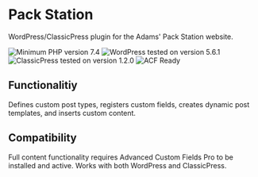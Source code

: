 # Pack Station

WordPress/ClassicPress plugin for the Adams' Pack Station website.

![Minimum PHP version 7.4](https://img.shields.io/badge/PHP_min-7.4-8892bf.svg?style=flat-square)
![WordPress tested on version 5.6.1](https://img.shields.io/badge/WordPress-5.6.1-0073aa.svg?style=flat-square)
![ClassicPress tested on version 1.2.0](https://img.shields.io/badge/ClassicPress-1.2.0-03768e.svg?style=flat-square)
![ACF Ready](https://img.shields.io/badge/ACF_Pro-Ready-00d3ae.svg?style=flat-square)

## Functionalitiy

Defines custom post types, registers custom fields, creates dynamic post templates, and inserts custom content.

## Compatibility

Full content functionality requires Advanced Custom Fields Pro to be installed and active. Works with both WordPress and ClassicPress.
